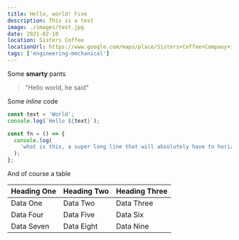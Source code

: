 ```yaml
---
title: Hello, world! Five
description: This is a test
image: ./images/test.jpg
date: 2021-02-10
location: Sisters Coffee
locationUrl: https://www.google.com/maps/place/Sisters+Coffee+Company+in+The+Pearl+District/@45.5309085,-122.6842664,15z/data=!4m5!3m4!1s0x0:0x84cf73f21e3cbe6d!8m2!3d45.5308966!4d-122.6843197
tags: ['engineering-mechanical']
---
```


Some **smarty** pants

> "Hello world, he said"

Some _inline_ code

```javascript
const text = 'World';
console.log(`Hello ${text}`);

const fn = () => {
  console.log(
    'what is this, a super long line that will absolutely have to horizontally scroll on mobile'
  );
};
```

And of course a table

| Heading One | Heading Two | Heading Three |
| ----------- | ----------- | ------------- |
| Data One    | Data Two    | Data Three    |
| Data Four   | Data Five   | Data Six      |
| Data Seven  | Data Eight  | Data Nine     |
